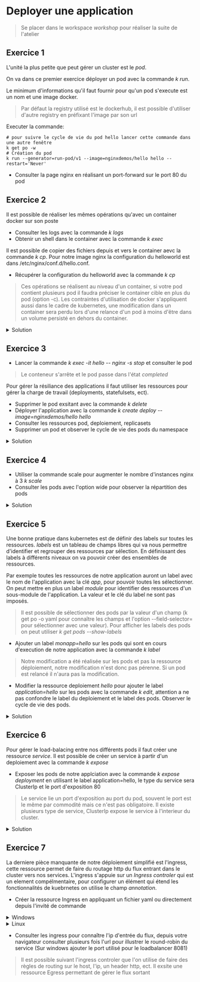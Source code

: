# Deployer une application

> Se placer dans le workspace _workshop_ pour réaliser la suite de l'atelier

## Exercice 1

L'unité la plus petite que peut gérer un cluster est le _pod_.

On va dans ce premier exercice déployer un pod avec la commande _k run_.

Le minimum d'informations qu'il faut fournir pour qu'un pod s'execute est un nom et une image docker.

> Par défaut la registry utilisé est le dockerhub, il est possible d'utiliser d'autre registry en préfixant l'image par son url

Executer la commande:

```ssh
# pour suivre le cycle de vie du pod hello lancer cette commande dans une autre fenêtre
k get po -w
# Création du pod
k run --generator=run-pod/v1 --image=nginxdemos/hello hello --restart='Never'
```

- Consulter la page nginx en réalisant un port-forward sur le port 80 du pod

## Exercice 2

Il est possible de réaliser les mêmes opérations qu'avec un container docker sur son poste

- Consulter les logs avec la commande _k logs_
- Obtenir un shell dans le container avec la commande _k exec_

Il est possible de copier des fichiers depuis et vers le container aevc la commande _k cp_.
Pour notre image nginx la configuration du helloworld est dans /etc/nginx/conf.d/hello.conf.

- Récupérer la configuration du helloworld avec la commande _k cp_

> Ces opérations se réalisent au niveau d'un container, si votre pod contient plusieurs pod il faudra préciser le container cible en plus du pod (option -c).
> Les contraintes d'utilisation de docker s'appliquent aussi dans le cadre de kubernetes, une modification dans un container sera perdu lors d'une relance d'un pod à moins d'être dans un volume persisté en dehors du container.

<details>
<summary>Solution</summary>

```shell
k logs hello
k exec -it hello -- /bin/sh
k cp hello:/etc/nginx/conf.d/hello.conf .
```

</details>

## Exercice 3

- Lancer la commande _k exec -it hello -- nginx -s stop_ et consulter le pod

> Le conteneur s'arrête et le pod passe dans l'état _completed_

Pour gérer la résiliance des applications il faut utiliser les ressources pour gérer la charge de travail (deployments, statefulsets, ect).

- Supprimer le pod exsitant avec la commande _k delete_
- Déployer l'application avec la commande _k create deploy --image=nginxdemos/hello hello_
- Consulter les ressources pod, deploiement, replicasets
- Supprimer un pod et observer le cycle de vie des pods du namespace

<details>
<summary>Solution</summary>

```shell
k delete po hello
k create deploy --image=nginxdemos/hello hello
k get po
k get deploy
k get rs
k delete po -l run=hello --wait=false && k get po -w
```

</details>

## Exercice 4

- Utiliser la commande scale pour augmenter le nombre d'instances nginx à 3 _k scale_
- Consulter les pods avec l'option wide pour observer la répartition des pods

<details>
<summary>Solution</summary>

```shell
k scale deployments.apps/hello --replicas=3
k get po -o wide
```

</details>

## Exercice 5

Une bonne pratique dans kubernetes est de définir des labels sur toutes les ressources. _labels_ est un tableau de champs libres qui va nous permettre d'identifier et regrouper des ressources par sélection.
En définissant des labels à différents niveaux on va pouvoir créer des ensembles de ressources.

Par exemple toutes les ressources de notre application auront un label avec le nom de l'application avec la clé _app_, pour pouvoir toutes les sélectionner. On peut mettre en plus un label _module_ pour identifier des ressources d'un sous-module de l'application. La valeur et le clé du label ne sont pas imposés.

> Il est possible de sélectionner des pods par la valeur d'un champ (k get po -o yaml pour connaître les champs et l'option --field-selector= pour sélectionner avec une valeur). Pour afficher les labels des pods on peut utiliser _k get pods --show-labels_

- Ajouter un label _monapp=hello_ sur les pods qui sont en cours d'execution de notre application avec la commande _k label_

> Notre modification a été réalisée sur les pods et pas la ressource déploiement, notre modification n'est donc pas pérenne. Si un pod est relancé il n'aura pas la modification.

- Modifier la ressource deploiement _hello_ pour ajouter le label _application=hello_ sur les pods avec la commande _k edit_, attention a ne pas confondre le label du deploiement et le label des pods. Observer le cycle de vie des pods.

<details>
<summary>Solution</summary>

```shell
k label pods --field-selector=status.phase=Running monapp=hello
k edit deployement hello
```

</details>

## Exercice 6

Pour gérer le load-balacing entre nos différents pods il faut créer une ressource _service_. Il est possible de créer un service à partir d'un deploiement avec la commande _k expose_

- Exposer les pods de notre applciation avec la commande _k expose deployment_ en utilisant le label application=hello, le type du service sera ClusterIp et le port d'exposition 80

> Le service lie un port d'exposition au port du pod, souvent le port est le même par commodité mais ce n'est pas obligatoire.
> Il existe plusieurs type de service, ClusterIp expose le service à l'interieur du cluster.

<details>
<summary>Solution</summary>

```shell
k expose deployment hello --port=80 --selector=application=hello
```

</details>

## Exercice 7

La derniere pièce manquante de notre déploiement simplifié est l'ingress, cette ressource permet de faire du routage http du flux entrant dans le cluster vers nos services.
L'ingress s'appuie sur un _Ingress controler_ qui est un element compélmentaire, pour configurer un élément qui étend les fonctionnalités de kuebrnetes on utilise le champ _annotation_.

- Créer la ressource Ingress en appliquant un fichier yaml ou directement depuis l'invité de commande

<details>
<summary>Windows</summary>

```ssh
# créer un fichier ingress.yaml contenant:
apiVersion: networking.k8s.io/v1
kind: Ingress
metadata:
  name: hello
  annotations:
    ingress.kubernetes.io/ssl-redirect: "false"
spec:
  rules:
  - http:
      paths:
      - path: /
        pathType: Prefix
        backend:
          service:
            name: hello
            port:
              number: 80
# appliquer le fichier
k apply -f ingress.yaml
```

</details>

<details>
<summary>Linux</summary>

```ssh
cat <<EOF | kubectl apply -f -
apiVersion: networking.k8s.io/v1
kind: Ingress
metadata:
  name: hello
  annotations:
    ingress.kubernetes.io/ssl-redirect: "false"
spec:
  rules:
  - http:
      paths:
      - path: /
        pathType: Prefix
        backend:
          service:
            name: hello
            port:
              number: 80
EOF
```

</details>

- Consulter les ingress pour connaître l'ip d'entrée du flux, depuis votre navigateur consulter plusieurs fois l'url pour illustrer le round-robin du service (Sur windows ajouter le port utilisé pour le loadbalancer 8081)

> Il est possible suivant l'ingress controler que l'on utilise de faire des règles de routing sur le host, l'ip, un header http, ect.
> Il exsite une ressource Egress permettant de gérer le flux sortant
